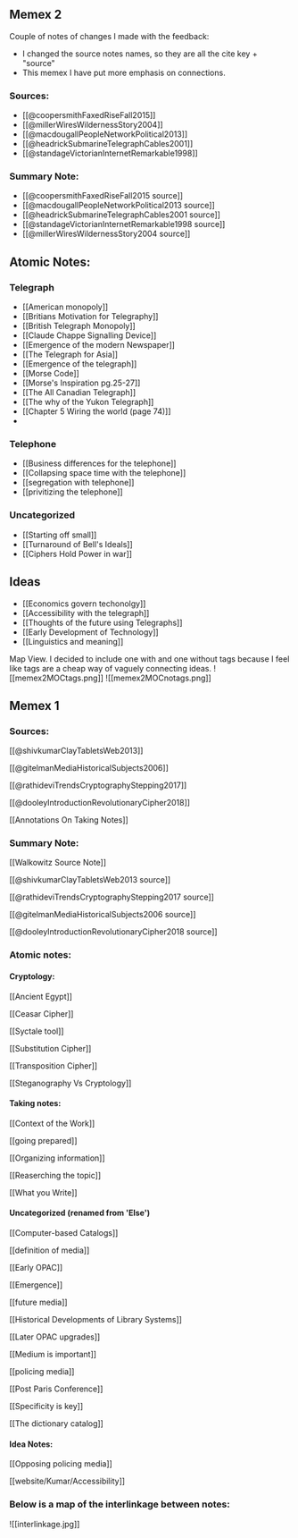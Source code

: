 ## Memex 2
Couple of notes of changes I made with the feedback:
- I changed the source notes names, so they are all the cite key + "source"
- This memex I have put more emphasis on connections.
### Sources:
- [[@coopersmithFaxedRiseFall2015]]
- [[@millerWiresWildernessStory2004]]
- [[@macdougallPeopleNetworkPolitical2013]]
- [[@headrickSubmarineTelegraphCables2001]]
- [[@standageVictorianInternetRemarkable1998]]
### Summary Note:
- [[@coopersmithFaxedRiseFall2015 source]]
- [[@macdougallPeopleNetworkPolitical2013 source]]
- [[@headrickSubmarineTelegraphCables2001 source]]
- [[@standageVictorianInternetRemarkable1998 source]]
- [[@millerWiresWildernessStory2004 source]]
## Atomic Notes:
### Telegraph
- [[American monopoly]]
- [[Britians Motivation for Telegraphy]]
- [[British Telegraph Monopoly]]
- [[Claude Chappe Signalling Device]]
- [[Emergence of the modern Newspaper]]
- [[The Telegraph for Asia]]
- [[Emergence of the telegraph]]
- [[Morse Code]]
- [[Morse's Inspiration pg.25-27]]
- [[The All Canadian Telegraph]]
- [[The why of the Yukon Telegraph]]
- [[Chapter 5 Wiring the world (page 74)]]
- 
### Telephone
- [[Business differences for the telephone]]
- [[Collapsing space time with the telephone]]
- [[segregation with telephone]]
- [[privitizing the telephone]]
### Uncategorized
- [[Starting off small]]
- [[Turnaround of Bell's Ideals]]
- [[Ciphers Hold Power in war]]

## Ideas
- [[Economics govern techonolgy]]
- [[Accessibility with the telegraph]]
- [[Thoughts of the future using Telegraphs]]
- [[Early Development of Technology]]
- [[Linguistics and meaning]]

Map View. I decided to include one with and one without tags because I feel like tags are a cheap way of vaguely connecting ideas.
![[memex2MOCtags.png]]
![[memex2MOCnotags.png]]
## Memex 1
### Sources:

[[@shivkumarClayTabletsWeb2013]]

[[@gitelmanMediaHistoricalSubjects2006]]

[[@rathideviTrendsCryptographyStepping2017]]

[[@dooleyIntroductionRevolutionaryCipher2018]]

[[Annotations On Taking Notes]]

### Summary Note:
[[Walkowitz Source Note]]

[[@shivkumarClayTabletsWeb2013 source]]

[[@rathideviTrendsCryptographyStepping2017 source]]

[[@gitelmanMediaHistoricalSubjects2006 source]]

[[@dooleyIntroductionRevolutionaryCipher2018 source]]

### Atomic notes:

#### Cryptology:


[[Ancient Egypt]]

[[Ceasar Cipher]]

[[Syctale tool]]

[[Substitution Cipher]]

[[Transposition Cipher]]

[[Steganography Vs Cryptology]]

#### Taking notes:


[[Context of the Work]]

[[going prepared]]

[[Organizing information]]

[[Reaserching the topic]]

[[What you Write]]


#### Uncategorized (renamed from 'Else')


[[Computer-based Catalogs]]

[[definition of media]]

[[Early OPAC]]

[[Emergence]]

[[future media]]

[[Historical Developments of Library Systems]]

[[Later OPAC upgrades]]

[[Medium is important]]

[[policing media]]

[[Post Paris Conference]]

[[Specificity is key]]

[[The dictionary catalog]]


#### Idea Notes:

[[Opposing policing media]]

[[website/Kumar/Accessibility]]


### Below is a map of the interlinkage between notes:
![[interlinkage.jpg]]